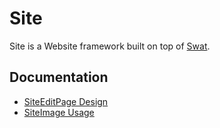 Site
====

Site is a Website framework built on top of [Swat](https://github.com/silverorange/swat).

## Documentation
 * [SiteEditPage Design](https://github.com/silverorange/site/wiki/SiteEditPage)
 * [SiteImage Usage](https://github.com/silverorange/site/wiki/SiteImage)
